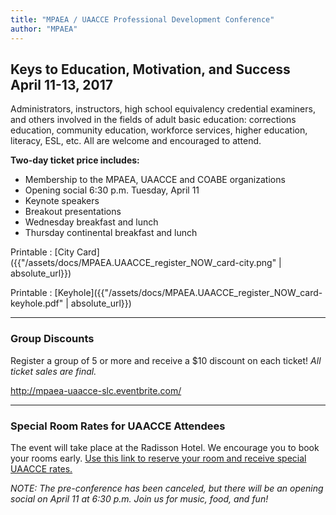 ```yaml
---
title: "MPAEA / UAACCE Professional Development Conference"
author: "MPAEA"
---
```


## Keys to Education, Motivation, and Success <br/> April 11-13, 2017

Administrators, instructors, high school equivalency credential examiners, and others involved in the fields of adult basic education: corrections education, community education, workforce services, higher education, literacy, ESL, etc. All are welcome and encouraged to attend.

**Two-day ticket price includes:**

  * Membership to the MPAEA, UAACCE and COABE organizations
  * Opening social 6:30 p.m. Tuesday, April 11
  * Keynote speakers
  * Breakout presentations
  * Wednesday breakfast and lunch
  * Thursday continental breakfast and lunch

Printable
: [City Card]({{"/assets/docs/MPAEA.UAACCE_register_NOW_card-city.png" | absolute_url}})

Printable
: [Keyhole]({{"/assets/docs/MPAEA.UAACCE_register_NOW_card-keyhole.pdf" | absolute_url}})

---
### Group Discounts

Register a group of 5 or more and receive a $10 discount on each ticket!
_All ticket sales are final._

<http://mpaea-uaacce-slc.eventbrite.com/>

---
### Special Room Rates for UAACCE Attendees

The event will take place at the Radisson Hotel. We encourage you to book your rooms early. [Use this link to reserve your room and receive special UAACCE rates.](https://www.radisson.com/saltlakecity/uaacce)

_NOTE: The pre-conference has been canceled, but there will be an opening social on April 11 at 6:30 p.m. Join us for music, food, and fun!_
